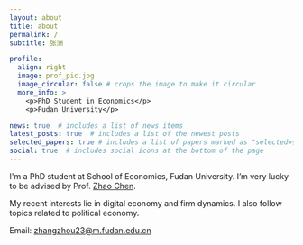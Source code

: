 ```yaml
---
layout: about
title: about
permalink: /
subtitle: 张洲

profile:
  align: right
  image: prof_pic.jpg
  image_circular: false # crops the image to make it circular
  more_info: >
    <p>PhD Student in Economics</p>
    <p>Fudan University</p>

news: true  # includes a list of news items
latest_posts: true  # includes a list of the newest posts
selected_papers: true # includes a list of papers marked as "selected={true}"
social: true  # includes social icons at the bottom of the page
---
```


I'm a PhD student at School of Economics, Fudan University. I’m very lucky to be advised by Prof. [Zhao Chen](https://scholar.google.com/citations?user=H9oK5GkAAAAJ).

My recent interests lie in digital economy and firm dynamics. I also follow topics related to political economy.

Email: zhangzhou23@m.fudan.edu.cn

